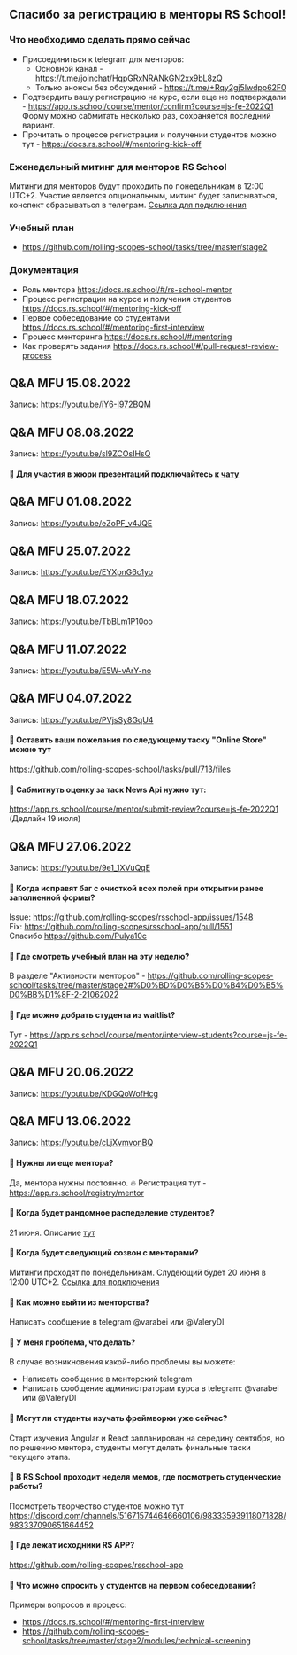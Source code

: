 ## Спасибо за регистрацию в менторы RS School!

### Что необходимо сделать прямо сейчас
- Присоединиться к telegram для менторов:
  - Основной канал - https://t.me/joinchat/HqpGRxNRANkGN2xx9bL8zQ 
  - Только анонсы без обсуждений - https://t.me/+Rqy2gj5Iwdpp62F0 
- Подтвердить вашу регистрацию на курс, если еще не подтверждали - https://app.rs.school/course/mentor/confirm?course=js-fe-2022Q1 Форму можно сабмитать несколько раз, сохраняется последний вариант.
- Прочитать о процессе регистрации и получении студентов можно тут - https://docs.rs.school/#/mentoring-kick-off

### Eженедельный митинг для менторов RS School
Митинги для менторов будут проходить по понедельникам в 12:00 UTC+2. Участие является опциональным, митинг будет записываться, конспект сбрасываться в телеграм. 
[Ссылка для подключения](https://teams.microsoft.com/l/meetup-join/19%3ameeting_ZGUwNWI5ZDctM2EwNi00MTI1LWE2OGQtNTc5YjRkY2VjNTYz%40thread.v2/0?context=%7b%22Tid%22%3a%22b41b72d0-4e9f-4c26-8a69-f949f367c91d%22%2c%22Oid%22%3a%22bfb3a45e-ab50-4cee-a085-b5c4a9411d92%22%7d)

### Учебный план 
- https://github.com/rolling-scopes-school/tasks/tree/master/stage2

### Документация
- Роль ментора https://docs.rs.school/#/rs-school-mentor
- Процесс регистрации на курсе и получения студентов https://docs.rs.school/#/mentoring-kick-off
- Первое собеседование со студентами https://docs.rs.school/#/mentoring-first-interview
- Процесс менторинга https://docs.rs.school/#/mentoring
- Как проверять задания https://docs.rs.school/#/pull-request-review-process

## Q&A MFU 15.08.2022 
Запись: https://youtu.be/iY6-I972BQM

## Q&A MFU 08.08.2022 
Запись: https://youtu.be/sl9ZCOsIHsQ

#### 🙋 Для участия в жюри презентаций подключайтесь к [чату](https://t.me/+PLImxn8Vcj02NWEy)

## Q&A MFU 01.08.2022 
Запись: https://youtu.be/eZoPF_v4JQE

## Q&A MFU 25.07.2022 
Запись: https://youtu.be/EYXpnG6c1yo

## Q&A MFU 18.07.2022 
Запись: https://youtu.be/TbBLm1P10oo

## Q&A MFU 11.07.2022 
Запись: https://youtu.be/E5W-vArY-no

## Q&A MFU 04.07.2022 
Запись: https://youtu.be/PVjsSy8GqU4

#### 🙋 Оставить ваши пожелания по следующему таску "Online Store" можно тут
https://github.com/rolling-scopes-school/tasks/pull/713/files

#### 🙋 Сабмитнуть оценку за таск News Api нужно тут: 
https://app.rs.school/course/mentor/submit-review?course=js-fe-2022Q1 (Дедлайн 19 июля)

## Q&A MFU 27.06.2022 
Запись: https://youtu.be/9e1_1XVuQqE

#### 🙋 Когда исправят баг с очисткой всех полей при открытии ранее заполненной формы?
Issue: https://github.com/rolling-scopes/rsschool-app/issues/1548  
Fix: https://github.com/rolling-scopes/rsschool-app/pull/1551  
Спасибо https://github.com/Pulya10c

#### 🙋 Где смотреть учебный план на эту неделю?
В разделе "Активности менторов" - https://github.com/rolling-scopes-school/tasks/tree/master/stage2#%D0%BD%D0%B5%D0%B4%D0%B5%D0%BB%D1%8F-2-21062022

#### 🙋 Где можно добрать студента из waitlist? 
Тут - https://app.rs.school/course/mentor/interview-students?course=js-fe-2022Q1

## Q&A MFU 20.06.2022 
Запись: https://youtu.be/KDGQoWofHcg

## Q&A MFU 13.06.2022 
Запись: https://youtu.be/cLjXvmvonBQ

#### 🙋 Нужны ли еще ментора?
Да, ментора нужны постоянно. 🔥 Регистрация тут - https://app.rs.school/registry/mentor

#### 🙋 Когда будет рандомное распеделение студентов?
21 июня. Описание [тут](https://docs.rs.school/#/mentoring-kick-off?id=_2-%d0%9f%d0%be%d0%bb%d1%83%d1%87%d0%b5%d0%bd%d0%b8%d0%b5-%d1%81%d1%82%d1%83%d0%b4%d0%b5%d0%bd%d1%82%d0%be%d0%b2)

#### 🙋 Когда будет следующий созвон с менторами?
Митинги проходят по понедельникам. Слудеющий будет 20 июня в 12:00 UTC+2. [Ссылка для подключения](https://teams.microsoft.com/l/meetup-join/19%3ameeting_ZGUwNWI5ZDctM2EwNi00MTI1LWE2OGQtNTc5YjRkY2VjNTYz%40thread.v2/0?context=%7b%22Tid%22%3a%22b41b72d0-4e9f-4c26-8a69-f949f367c91d%22%2c%22Oid%22%3a%22bfb3a45e-ab50-4cee-a085-b5c4a9411d92%22%7d)

#### 🙋 Как можно выйти из менторства?
Написать сообщение в telegram @varabei или @ValeryDl

#### 🙋 У меня проблема, что делать? 
В случае возникновения какой-либо проблемы вы можете:
  - Написать сообщение в менторский telegram 
  - Написать сообщение администраторам курса в telegram: @varabei или @ValeryDl

#### 🙋 Могут ли студенты изучать фреймворки уже сейчас? 
Старт изучения Angular и React запланирован на середину сентября, но по решению ментора, студенты могут делать финальные таски текущего этапа. 

#### 🙋 В RS School проходит неделя мемов, где посмотреть студенческие работы? 
 Посмотреть творчество студентов можно тут https://discord.com/channels/516715744646660106/983335939118071828/983337090651664452 
 
#### 🙋 Где лежат исходники RS APP?
https://github.com/rolling-scopes/rsschool-app

#### 🙋 Что можно спросить у студентов на первом собеседовании?
Примеры вопросов и процесс:
- https://docs.rs.school/#/mentoring-first-interview
- https://github.com/rolling-scopes-school/tasks/tree/master/stage2/modules/technical-screening






